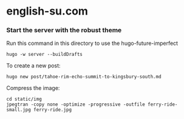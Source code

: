 # english-su.com

### Start the server with the robust theme

Run this command in this directory to use the hugo-future-imperfect

```
hugo -w server --buildDrafts
```


To create a new post:
```
hugo new post/tahoe-rim-echo-summit-to-kingsbury-south.md
```

Compress the image:
```
cd static/img
jpegtran -copy none -optimize -progressive -outfile ferry-ride-small.jpg ferry-ride.jpg
```

